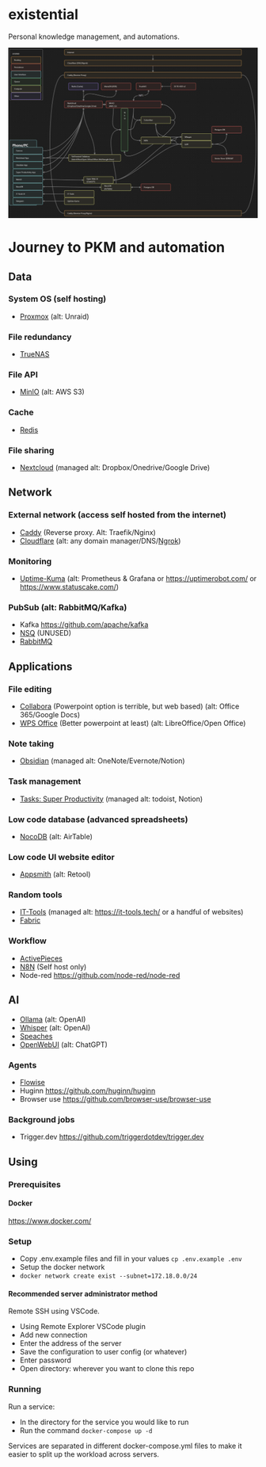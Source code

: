 # existential

Personal knowledge management, and automations.

![Architecture Diagram](architecture.jpg)

# Journey to PKM and automation

## Data
### System OS (self hosting)
- [Proxmox](./Proxmox/README.md) (alt: Unraid)

### File redundancy
- [TrueNAS](./TrueNAS/README.md)

### File API
- [MinIO](./MinIO/README.md) (alt: AWS S3)

### Cache
- [Redis](./Redis/README.md)

### File sharing
- [Nextcloud](./Nextcloud/README.md) (managed alt: Dropbox/Onedrive/Google Drive)

## Network
### External network (access self hosted from the internet)
- [Caddy](./Caddy/README.md) (Reverse proxy. Alt: Traefik/Nginx)
- [Cloudflare](./Cloudflare/README.md) (alt: any domain manager/DNS/[Ngrok](./Ngrok/README.md))

### Monitoring
- [Uptime-Kuma](./Uptime-Kuma/README.md)  (alt: Prometheus & Grafana or https://uptimerobot.com/ or https://www.statuscake.com/)

### PubSub (alt: RabbitMQ/Kafka)
- Kafka https://github.com/apache/kafka
- [NSQ](./NSQ/README.md) (UNUSED)
- [RabbitMQ](./RabbitMQ/README.md)

## Applications
### File editing
- [Collabora](./Collabora/README.md) (Powerpoint option is terrible, but web based) (alt: Office 365/Google Docs)
- [WPS Office](https://www.wps.com/) (Better powerpoint at least) (alt: LibreOffice/Open Office)

### Note taking
- [Obsidian](./Obsidian/README.md) (managed alt: OneNote/Evernote/Notion)

### Task management
- [Tasks: Super Productivity](./Tasks/README.md) (managed alt: todoist, Notion)

### Low code database (advanced spreadsheets)
- [NocoDB](./NocoDB/README.md) (alt: AirTable)

### Low code UI website editor
- [Appsmith](./Appsmith/README.md) (alt: Retool)

### Random tools
- [IT-Tools](./IT-Tools/README.md) (managed alt: https://it-tools.tech/ or a handful of websites)
- [Fabric](./Fabric/README.md)

### Workflow
- [ActivePieces](./ActivePieces/README.md)
- [N8N](./N8N/README.md) (Self host only)
- Node-red https://github.com/node-red/node-red

## AI
- [Ollama](./Ollama/README.md) (alt: OpenAI)
- [Whisper](./Whisper/README.md) (alt: OpenAI)
- [Speaches](./Speaches/README.md)
- [OpenWebUI](./OpenWebUI/README.md) (alt: ChatGPT)

### Agents
- [Flowise](./Flowise/README.md)
- Huginn https://github.com/huginn/huginn
- Browser use https://github.com/browser-use/browser-use

### Background jobs
- Trigger.dev https://github.com/triggerdotdev/trigger.dev

## Using
### Prerequisites
#### Docker
https://www.docker.com/

### Setup
- Copy .env.example files and fill in your values `cp .env.example .env`
- Setup the docker network
- `docker network create exist --subnet=172.18.0.0/24`

#### Recommended server administrator method
Remote SSH using VSCode.
- Using Remote Explorer VSCode plugin
- Add new connection
- Enter the address of the server
- Save the configuration to user config (or whatever)
- Enter password
- Open directory: wherever you want to clone this repo

### Running
Run a service:
- In the directory for the service you would like to run
- Run the command `docker-compose up -d`

Services are separated in different docker-compose.yml files to make it easier to split up the workload across servers.

